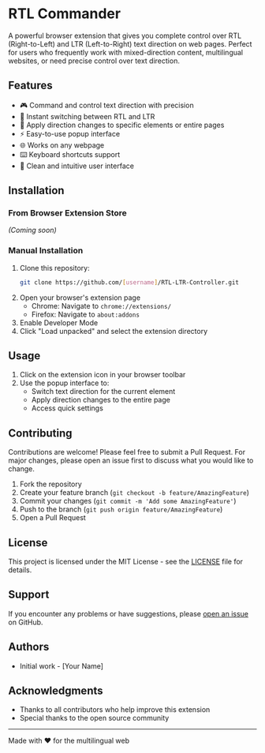 # RTL Commander

A powerful browser extension that gives you complete control over RTL (Right-to-Left) and LTR (Left-to-Right) text direction on web pages. Perfect for users who frequently work with mixed-direction content, multilingual websites, or need precise control over text direction.

## Features

- 🎮 Command and control text direction with precision
- 🔄 Instant switching between RTL and LTR
- 🎯 Apply direction changes to specific elements or entire pages
- ⚡ Easy-to-use popup interface
- 🌐 Works on any webpage
- ⌨️ Keyboard shortcuts support
- 🎨 Clean and intuitive user interface

## Installation

### From Browser Extension Store
*(Coming soon)*

### Manual Installation
1. Clone this repository:
   ```bash
   git clone https://github.com/[username]/RTL-LTR-Controller.git
   ```
2. Open your browser's extension page
   - Chrome: Navigate to `chrome://extensions/`
   - Firefox: Navigate to `about:addons`
3. Enable Developer Mode
4. Click "Load unpacked" and select the extension directory

## Usage

1. Click on the extension icon in your browser toolbar
2. Use the popup interface to:
   - Switch text direction for the current element
   - Apply direction changes to the entire page
   - Access quick settings

## Contributing

Contributions are welcome! Please feel free to submit a Pull Request. For major changes, please open an issue first to discuss what you would like to change.

1. Fork the repository
2. Create your feature branch (`git checkout -b feature/AmazingFeature`)
3. Commit your changes (`git commit -m 'Add some AmazingFeature'`)
4. Push to the branch (`git push origin feature/AmazingFeature`)
5. Open a Pull Request

## License

This project is licensed under the MIT License - see the [LICENSE](LICENSE) file for details.

## Support

If you encounter any problems or have suggestions, please [open an issue](https://github.com/[username]/RTL-LTR-Controller/issues) on GitHub.

## Authors

- Initial work - [Your Name]

## Acknowledgments

- Thanks to all contributors who help improve this extension
- Special thanks to the open source community

---
Made with ❤️ for the multilingual web
